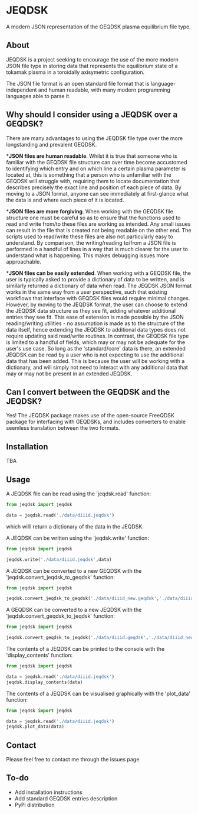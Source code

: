 # JEQDSK
A modern JSON representation of the GEQDSK plasma equilibrium file type.

## About
JEQDSK is a project seeking to encourage the use of the more modern JSON file type in storing data that represents the equilibrium state of a tokamak plasma in a toroidally axisymetric configuration.

The JSON file format is an open standard file format that is language-independent and human readable, with many modern programming languages able to parse it.

## Why should I consider using a JEQDSK over a GEQDSK?
There are many advantages to using the JEQDSK file type over the more longstanding and prevalent GEQDSK.

***JSON files are human readable**. Whilst it is true that someone who is familiar with the GEQDSK file structure can over time become accustomed to identifying which entry and on which line a certain plasma parameter is located at, this is something that a person who is unfamiliar with the GEQDSK will struggle with, requiring them to locate documentation that describes precisely the exact line and position of each piece of data. By moving to a JSON format, anyone can see immediately at first-glance what the data is and where each piece of it is located.

***JSON files are more forgiving**. When working with the GEQDSK file structure one must be careful so as to ensure that the functions used to read and write from/to these files are working as intended. Any small issues can result in the file that is created not being readable on the other end. The scripts used to read/write these files are also not particularly easy to understand. By comparison, the writing/reading to/from a JSON file is performed in a handful of lines in a way that is much clearer for the user to understand what is happening. This makes debugging issues more approachable.

***JSON files can be easily extended**. When working with a GEQDSK file, the user is typically asked to provide a dictionary of data to be written, and is similarly returned a dictionary of data when read. The JEQDSK JSON format works in the same way from a user perspective, such that existing workflows that interface with GEQDSK files would require minimal changes. However, by moving to the JEQDSK format, the user can choose to extend the JEQDSK data structure as they see fit, adding whatever additional entries they see fit. This ease of extension is made possible by the JSON reading/writing utilities - no assumption is made as to the structure of the data itself, hence extending the JEQDSK to additional data types does not require updating said read/write routines. In contrast, the GEQDSK file type is limited to a handful of fields, which may or may not be adequate for the user's use case. So long as the 'standard/core' data is there, an extended JEQDSK can be read by a user who is not expecting to use the additional data that has been added. This is because the user will be working with a dictionary, and will simply not need to interact with any additional data that may or may not be present in an extended JEQDSK.

## Can I convert between the GEQDSK and the JEQDSK?
Yes! The JEQDSK package makes use of the open-source FreeQDSK package for interfacing with GEQDSKs, and includes converters to enable seemless translation between the two formats.

## Installation
TBA

## Usage
A JEQDSK file can be read using the 'jeqdsk.read' function:
```python
from jeqdsk import jeqdsk

data = jeqdsk.read('./data/diiid.jeqdsk')
```
which willl return a dictionary of the data in the JEQDSK.

A JEQDSK can be written using the 'jeqdsk.write' function:
```python
from jeqdsk import jeqdsk

jeqdsk.write('./data/diiid.jeqdsk',data)
```

A JEQDSK can be converted to a new GEQDSK with the 'jeqdsk.convert_jeqdsk_to_geqdsk' function:
```python
from jeqdsk import jeqdsk

jeqdsk.convert_jeqdsk_to_geqdsk('./data/diiid_new.geqdsk','./data/diiid.jeqdsk')
```

A GEQDSK can be converted to a new JEQDSK with the 'jeqdsk.convert_geqdsk_to_jeqdsk' function:
```python
from jeqdsk import jeqdsk

jeqdsk.convert_geqdsk_to_jeqdsk('./data/diiid.geqdsk','./data/diiid_new.jeqdsk')
```

The contents of a JEQDSK can be printed to the console with the 'display_contents' function:
```python
from jeqdsk import jeqdsk

data = jeqdsk.read('./data/diiid.jeqdsk')
jeqdsk.display_contents(data)
```

The contents of a JEQDSK can be visualised graphically with the 'plot_data' function:
```python
from jeqdsk import jeqdsk

data = jeqdsk.read('./data/diiid.jeqdsk')
jeqdsk.plot_data(data)
```

## Contact
Please feel free to contact me through the issues page

## To-do
* Add installation instructions
* Add standard GEQDSK entries description
* PyPi distribution
